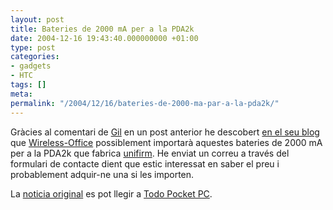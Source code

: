 ```yaml
---
layout: post
title: Bateries de 2000 mA per a la PDA2k
date: 2004-12-16 19:43:40.000000000 +01:00
type: post
categories:
- gadgets
- HTC
tags: []
meta:
permalink: "/2004/12/16/bateries-de-2000-ma-par-a-la-pda2k/"
---
```

Gràcies al comentari de [Gil](http://www.gilsblog.name/) en un post anterior he descobert [en el seu blog](http://www.gilsblog.name/index.php/2004/12/14/bateries-de-2000-ma/) que [Wireless-Office](http://wireless-office.net/) possiblement importarà aquestes bateries de 2000 mA per a la PDA2k que fabrica [unifirm](http://www.unifirm.com/PocketPC_index.htm). He enviat un correu a través del formulari de contacte dient que estic interessat en saber el preu i probablement adquir-ne una si les importen.

La [noticia original](http://www.todopocketpc.com/foro/showthread.php?p=245236) es pot llegir a [Todo Pocket PC](http://www.todopocketpc.com/).


